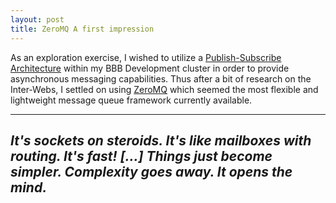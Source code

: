 ```yaml
---
layout: post
title: ZeroMQ A first impression
---
```


As an exploration exercise, I wished to utilize a [Publish-Subscribe Architecture](http://en.wikipedia.org/wiki/Publish%E2%80%93subscribe_pattern) within my BBB Development cluster in order to provide asynchronous messaging capabilities. Thus after a bit of research on the Inter-Webs, I settled on using [ZeroMQ](http://zeromq.org/) which seemed the most flexible and lightweight message queue framework currently available. 

---
*It's sockets on steroids. It's like mailboxes with routing. It's fast! [...] Things just become simpler. Complexity goes away. It opens the mind.*
---

